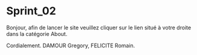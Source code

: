 # Sprint_02

Bonjour, afin de lancer le site veuillez cliquer sur le lien situé à votre droite dans la catégorie About.

Cordialement. DAMOUR Gregory, FELICITE Romain.
